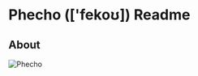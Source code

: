 # Phecho (['fekoʊ]) Readme

## About

![Phecho](https://avatars0.githubusercontent.com/u/15666864?v=3&s=460)
